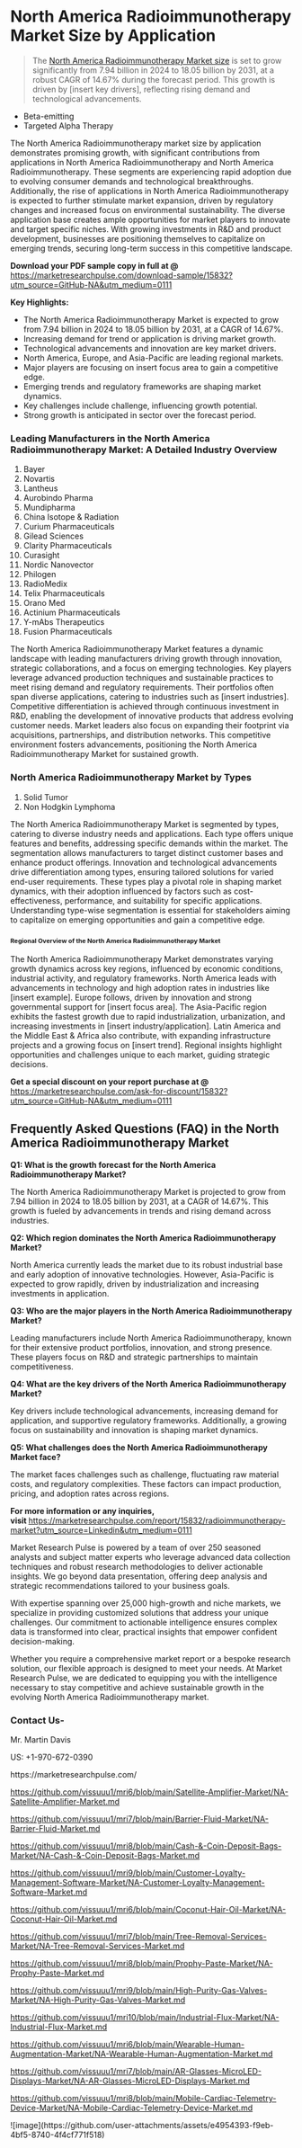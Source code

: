 <h1>North America Radioimmunotherapy Market&nbsp;Size by Application</h1><blockquote><p>The <a href="https://marketresearchpulse.com/download-sample/15832?utm_source=GitHub-NA&amp;utm_medium=0111">North America Radioimmunotherapy Market size</a> is set to grow significantly from 7.94 billion in 2024 to 18.05 billion by 2031, at a robust CAGR of 14.67% during the forecast period. This growth is driven by [insert key drivers], reflecting rising demand and technological advancements.</p></blockquote><ul><li>Beta-emitting<li> Targeted Alpha Therapy</li></ul><p>The North America Radioimmunotherapy market size by application demonstrates promising growth, with significant contributions from applications in North America Radioimmunotherapy and North America Radioimmunotherapy. These segments are experiencing rapid adoption due to evolving consumer demands and technological breakthroughs. Additionally, the rise of applications in North America Radioimmunotherapy is expected to further stimulate market expansion, driven by regulatory changes and increased focus on environmental sustainability. The diverse application base creates ample opportunities for market players to innovate and target specific niches. With growing investments in R&D and product development, businesses are positioning themselves to capitalize on emerging trends, securing long-term success in this competitive landscape.</p><p><strong>Download your PDF sample copy in full at @ </strong><a href="https://marketresearchpulse.com/download-sample/15832?utm_source=GitHub-NA&amp;utm_medium=0111">https://marketresearchpulse.com/download-sample/15832?utm_source=GitHub-NA&amp;utm_medium=0111</a></p><p><strong>Key Highlights: </strong></p><ul><li>The North America Radioimmunotherapy Market is expected to grow from 7.94 billion in 2024 to 18.05 billion by 2031, at a CAGR of 14.67%.</li><li>Increasing demand for trend or application is driving market growth.</li><li>Technological advancements and innovation are key market drivers.</li><li>North America, Europe, and Asia-Pacific are leading regional markets.</li><li>Major players are focusing on insert focus area to gain a competitive edge.</li><li>Emerging trends and regulatory frameworks are shaping market dynamics.</li><li>Key challenges include challenge, influencing growth potential.</li><li>Strong growth is anticipated in sector over the forecast period.</li></ul><h3>Leading Manufacturers in the North America Radioimmunotherapy Market: A Detailed Industry Overview</h3><ol><li>Bayer</li><li>Novartis</li><li>Lantheus</li><li>Aurobindo Pharma</li><li>Mundipharma</li><li>China Isotope & Radiation</li><li>Curium Pharmaceuticals</li><li>Gilead Sciences</li><li>Clarity Pharmaceuticals</li><li>Curasight</li><li>Nordic Nanovector</li><li>Philogen</li><li>RadioMedix</li><li>Telix Pharmaceuticals</li><li>Orano Med</li><li>Actinium Pharmaceuticals</li><li>Y-mAbs Therapeutics</li><li>Fusion Pharmaceuticals</li></ol><div class="flex max-w-full flex-col flex-grow"><div class="min-h-8 text-message flex w-full flex-col items-end gap-2 whitespace-normal break-words [.text-message+&amp;]:mt-5" dir="auto" data-message-author-role="assistant" data-message-id="fd8432e4-4910-450d-b182-61b7bfb0a01f" data-message-model-slug="gpt-4o"><div class="flex w-full flex-col gap-1 empty:hidden first:pt-[3px]"><div class="markdown prose w-full break-words dark:prose-invert light"><p>The North America Radioimmunotherapy Market features a dynamic landscape with leading manufacturers driving growth through innovation, strategic collaborations, and a focus on emerging technologies. Key players leverage advanced production techniques and sustainable practices to meet rising demand and regulatory requirements. Their portfolios often span diverse applications, catering to industries such as [insert industries]. Competitive differentiation is achieved through continuous investment in R&amp;D, enabling the development of innovative products that address evolving customer needs. Market leaders also focus on expanding their footprint via acquisitions, partnerships, and distribution networks. This competitive environment fosters advancements, positioning the North America Radioimmunotherapy Market for sustained growth.</p></div></div></div></div><h3>North America Radioimmunotherapy Market by Types</h3><ol><li>Solid Tumor<li> Non Hodgkin Lymphoma</li></ol><div class="flex max-w-full flex-col flex-grow"><div class="min-h-8 text-message flex w-full flex-col items-end gap-2 whitespace-normal break-words [.text-message+&amp;]:mt-5" dir="auto" data-message-author-role="assistant" data-message-id="084470be-0bb7-4664-bddf-5156b4f41249" data-message-model-slug="gpt-4o-mini"><div class="flex w-full flex-col gap-1 empty:hidden first:pt-[3px]"><div class="markdown prose w-full break-words dark:prose-invert light"><p>The North America Radioimmunotherapy Market is segmented by types, catering to diverse industry needs and applications. Each type offers unique features and benefits, addressing specific demands within the market. The segmentation allows manufacturers to target distinct customer bases and enhance product offerings. Innovation and technological advancements drive differentiation among types, ensuring tailored solutions for varied end-user requirements. These types play a pivotal role in shaping market dynamics, with their adoption influenced by factors such as cost-effectiveness, performance, and suitability for specific applications. Understanding type-wise segmentation is essential for stakeholders aiming to capitalize on emerging opportunities and gain a competitive edge.</p></div></div></div></div><h3><span style="font-size: 11px;">Regional Overview of the North America Radioimmunotherapy Market</span></h3><div class="flex max-w-full flex-col flex-grow"><div class="min-h-8 text-message flex w-full flex-col items-end gap-2 whitespace-normal break-words [.text-message+&amp;]:mt-5" dir="auto" data-message-author-role="assistant" data-message-id="e9038762-ce64-4e30-91c9-9bd413514231" data-message-model-slug="gpt-4o-mini"><div class="flex w-full flex-col gap-1 empty:hidden first:pt-[3px]"><div class="markdown prose w-full break-words dark:prose-invert light"><p>The North America Radioimmunotherapy Market demonstrates varying growth dynamics across key regions, influenced by economic conditions, industrial activity, and regulatory frameworks. North America leads with advancements in technology and high adoption rates in industries like [insert example]. Europe follows, driven by innovation and strong governmental support for [insert focus area]. The Asia-Pacific region exhibits the fastest growth due to rapid industrialization, urbanization, and increasing investments in [insert industry/application]. Latin America and the Middle East &amp; Africa also contribute, with expanding infrastructure projects and a growing focus on [insert trend]. Regional insights highlight opportunities and challenges unique to each market, guiding strategic decisions.</p></div></div></div></div><p><strong>Get a special discount on your report purchase at @ </strong><a href="https://marketresearchpulse.com/ask-for-discount/15832?utm_source=GitHub-NA&amp;utm_medium=0111">https://marketresearchpulse.com/ask-for-discount/15832?utm_source=GitHub-NA&amp;utm_medium=0111</a></p><h2>Frequently Asked Questions (FAQ) in the North America Radioimmunotherapy Market</h2><p><strong>Q1: What is the growth forecast for the North America Radioimmunotherapy Market?</strong></p><p>The North America Radioimmunotherapy Market is projected to grow from 7.94 billion in 2024 to 18.05 billion by 2031, at a CAGR of 14.67%. This growth is fueled by advancements in trends and rising demand across industries.</p><p><strong>Q2: Which region dominates the North America Radioimmunotherapy Market?</strong></p><p>North America currently leads the market due to its robust industrial base and early adoption of innovative technologies. However, Asia-Pacific is expected to grow rapidly, driven by industrialization and increasing investments in application.</p><p><strong>Q3: Who are the major players in the North America Radioimmunotherapy Market?</strong></p><p>Leading manufacturers include North America Radioimmunotherapy, known for their extensive product portfolios, innovation, and strong presence. These players focus on R&amp;D and strategic partnerships to maintain competitiveness.</p><p><strong>Q4: What are the key drivers of the North America Radioimmunotherapy Market?</strong></p><p>Key drivers include technological advancements, increasing demand for application, and supportive regulatory frameworks. Additionally, a growing focus on sustainability and innovation is shaping market dynamics.</p><p><strong>Q5: What challenges does the North America Radioimmunotherapy Market face?</strong></p><p>The market faces challenges such as challenge, fluctuating raw material costs, and regulatory complexities. These factors can impact production, pricing, and adoption rates across regions.</p><p><strong>For more information or any inquiries, visit&nbsp;</strong><a href="https://marketresearchpulse.com/report/15832/radioimmunotherapy-market?utm_source=Linkedin&utm_medium=0111">https://marketresearchpulse.com/report/15832/radioimmunotherapy-market?utm_source=Linkedin&utm_medium=0111</a></p><p>Market Research Pulse is powered by a team of over 250 seasoned analysts and subject matter experts who leverage advanced data collection techniques and robust research methodologies to deliver actionable insights. We go beyond data presentation, offering deep analysis and strategic recommendations tailored to your business goals.</p><p>With expertise spanning over 25,000 high-growth and niche markets, we specialize in providing customized solutions that address your unique challenges. Our commitment to actionable intelligence ensures complex data is transformed into clear, practical insights that empower confident decision-making.</p><p>Whether you require a comprehensive market report or a bespoke research solution, our flexible approach is designed to meet your needs. At Market Research Pulse, we are dedicated to equipping you with the intelligence necessary to stay competitive and achieve sustainable growth in the evolving North America Radioimmunotherapy market.</p><h3><strong>Contact Us-</strong></h3><p>Mr. Martin Davis</p><p>US: +1-970-672-0390</p><p>https://marketresearchpulse.com/</p><p><a href="https://github.com/vissuuu1/mri6/blob/main/Satellite-Amplifier-Market/NA-Satellite-Amplifier-Market.md">https://github.com/vissuuu1/mri6/blob/main/Satellite-Amplifier-Market/NA-Satellite-Amplifier-Market.md</a></p><p><a href="https://github.com/vissuuu1/mri7/blob/main/Barrier-Fluid-Market/NA-Barrier-Fluid-Market.md">https://github.com/vissuuu1/mri7/blob/main/Barrier-Fluid-Market/NA-Barrier-Fluid-Market.md</a></p><p><a href="https://github.com/vissuuu1/mri8/blob/main/Cash-&-Coin-Deposit-Bags-Market/NA-Cash-&-Coin-Deposit-Bags-Market.md">https://github.com/vissuuu1/mri8/blob/main/Cash-&-Coin-Deposit-Bags-Market/NA-Cash-&-Coin-Deposit-Bags-Market.md</a></p><p><a href="https://github.com/vissuuu1/mri9/blob/main/Customer-Loyalty-Management-Software-Market/NA-Customer-Loyalty-Management-Software-Market.md">https://github.com/vissuuu1/mri9/blob/main/Customer-Loyalty-Management-Software-Market/NA-Customer-Loyalty-Management-Software-Market.md</a></p><p><a href="https://github.com/vissuuu1/mri6/blob/main/Coconut-Hair-Oil-Market/NA-Coconut-Hair-Oil-Market.md">https://github.com/vissuuu1/mri6/blob/main/Coconut-Hair-Oil-Market/NA-Coconut-Hair-Oil-Market.md</a></p><p><a href="https://github.com/vissuuu1/mri7/blob/main/Tree-Removal-Services-Market/NA-Tree-Removal-Services-Market.md">https://github.com/vissuuu1/mri7/blob/main/Tree-Removal-Services-Market/NA-Tree-Removal-Services-Market.md</a></p><p><a href="https://github.com/vissuuu1/mri8/blob/main/Prophy-Paste-Market/NA-Prophy-Paste-Market.md">https://github.com/vissuuu1/mri8/blob/main/Prophy-Paste-Market/NA-Prophy-Paste-Market.md</a></p><p><a href="https://github.com/vissuuu1/mri9/blob/main/High-Purity-Gas-Valves-Market/NA-High-Purity-Gas-Valves-Market.md">https://github.com/vissuuu1/mri9/blob/main/High-Purity-Gas-Valves-Market/NA-High-Purity-Gas-Valves-Market.md</a></p><p><a href="https://github.com/vissuuu1/mri10/blob/main/Industrial-Flux-Market/NA-Industrial-Flux-Market.md">https://github.com/vissuuu1/mri10/blob/main/Industrial-Flux-Market/NA-Industrial-Flux-Market.md</a></p><p><a href="https://github.com/vissuuu1/mri6/blob/main/Wearable-Human-Augmentation-Market/NA-Wearable-Human-Augmentation-Market.md">https://github.com/vissuuu1/mri6/blob/main/Wearable-Human-Augmentation-Market/NA-Wearable-Human-Augmentation-Market.md</a></p><p><a href="https://github.com/vissuuu1/mri7/blob/main/AR-Glasses-MicroLED-Displays-Market/NA-AR-Glasses-MicroLED-Displays-Market.md">https://github.com/vissuuu1/mri7/blob/main/AR-Glasses-MicroLED-Displays-Market/NA-AR-Glasses-MicroLED-Displays-Market.md</a></p><p><a href="https://github.com/vissuuu1/mri8/blob/main/Mobile-Cardiac-Telemetry-Device-Market/NA-Mobile-Cardiac-Telemetry-Device-Market.md">https://github.com/vissuuu1/mri8/blob/main/Mobile-Cardiac-Telemetry-Device-Market/NA-Mobile-Cardiac-Telemetry-Device-Market.md</a></p>
![image](https://github.com/user-attachments/assets/e4954393-f9eb-4bf5-8740-4f4cf771f518)
